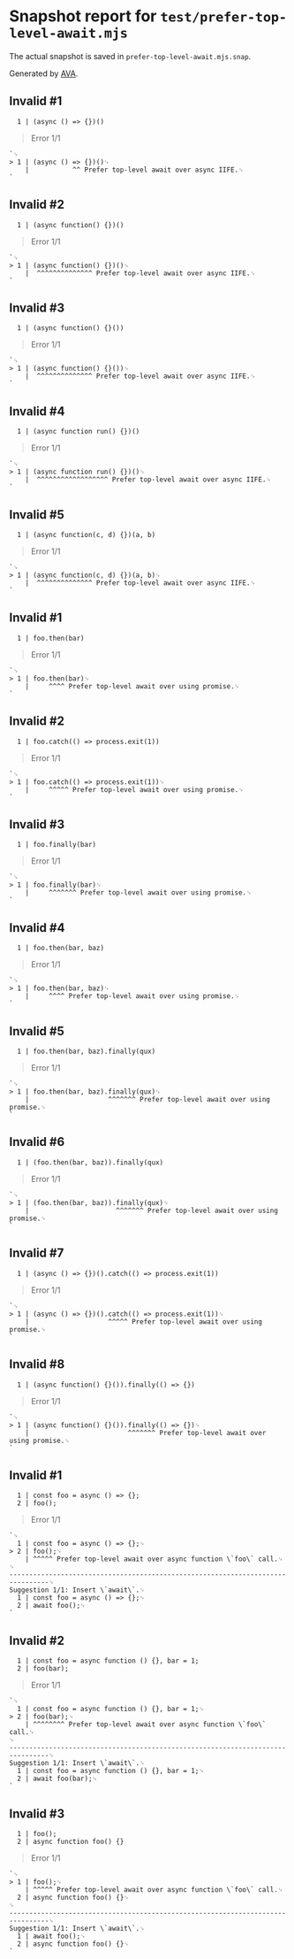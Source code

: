 # Snapshot report for `test/prefer-top-level-await.mjs`

The actual snapshot is saved in `prefer-top-level-await.mjs.snap`.

Generated by [AVA](https://avajs.dev).

## Invalid #1
      1 | (async () => {})()

> Error 1/1

    `␊
    > 1 | (async () => {})()␊
        |           ^^ Prefer top-level await over async IIFE.␊
    `

## Invalid #2
      1 | (async function() {})()

> Error 1/1

    `␊
    > 1 | (async function() {})()␊
        |  ^^^^^^^^^^^^^^ Prefer top-level await over async IIFE.␊
    `

## Invalid #3
      1 | (async function() {}())

> Error 1/1

    `␊
    > 1 | (async function() {}())␊
        |  ^^^^^^^^^^^^^^ Prefer top-level await over async IIFE.␊
    `

## Invalid #4
      1 | (async function run() {})()

> Error 1/1

    `␊
    > 1 | (async function run() {})()␊
        |  ^^^^^^^^^^^^^^^^^^ Prefer top-level await over async IIFE.␊
    `

## Invalid #5
      1 | (async function(c, d) {})(a, b)

> Error 1/1

    `␊
    > 1 | (async function(c, d) {})(a, b)␊
        |  ^^^^^^^^^^^^^^ Prefer top-level await over async IIFE.␊
    `

## Invalid #1
      1 | foo.then(bar)

> Error 1/1

    `␊
    > 1 | foo.then(bar)␊
        |     ^^^^ Prefer top-level await over using promise.␊
    `

## Invalid #2
      1 | foo.catch(() => process.exit(1))

> Error 1/1

    `␊
    > 1 | foo.catch(() => process.exit(1))␊
        |     ^^^^^ Prefer top-level await over using promise.␊
    `

## Invalid #3
      1 | foo.finally(bar)

> Error 1/1

    `␊
    > 1 | foo.finally(bar)␊
        |     ^^^^^^^ Prefer top-level await over using promise.␊
    `

## Invalid #4
      1 | foo.then(bar, baz)

> Error 1/1

    `␊
    > 1 | foo.then(bar, baz)␊
        |     ^^^^ Prefer top-level await over using promise.␊
    `

## Invalid #5
      1 | foo.then(bar, baz).finally(qux)

> Error 1/1

    `␊
    > 1 | foo.then(bar, baz).finally(qux)␊
        |                    ^^^^^^^ Prefer top-level await over using promise.␊
    `

## Invalid #6
      1 | (foo.then(bar, baz)).finally(qux)

> Error 1/1

    `␊
    > 1 | (foo.then(bar, baz)).finally(qux)␊
        |                      ^^^^^^^ Prefer top-level await over using promise.␊
    `

## Invalid #7
      1 | (async () => {})().catch(() => process.exit(1))

> Error 1/1

    `␊
    > 1 | (async () => {})().catch(() => process.exit(1))␊
        |                    ^^^^^ Prefer top-level await over using promise.␊
    `

## Invalid #8
      1 | (async function() {}()).finally(() => {})

> Error 1/1

    `␊
    > 1 | (async function() {}()).finally(() => {})␊
        |                         ^^^^^^^ Prefer top-level await over using promise.␊
    `

## Invalid #1
      1 | const foo = async () => {};
      2 | foo();

> Error 1/1

    `␊
      1 | const foo = async () => {};␊
    > 2 | foo();␊
        | ^^^^^ Prefer top-level await over async function \`foo\` call.␊
    ␊
    --------------------------------------------------------------------------------␊
    Suggestion 1/1: Insert \`await\`.␊
      1 | const foo = async () => {};␊
      2 | await foo();␊
    `

## Invalid #2
      1 | const foo = async function () {}, bar = 1;
      2 | foo(bar);

> Error 1/1

    `␊
      1 | const foo = async function () {}, bar = 1;␊
    > 2 | foo(bar);␊
        | ^^^^^^^^ Prefer top-level await over async function \`foo\` call.␊
    ␊
    --------------------------------------------------------------------------------␊
    Suggestion 1/1: Insert \`await\`.␊
      1 | const foo = async function () {}, bar = 1;␊
      2 | await foo(bar);␊
    `

## Invalid #3
      1 | foo();
      2 | async function foo() {}

> Error 1/1

    `␊
    > 1 | foo();␊
        | ^^^^^ Prefer top-level await over async function \`foo\` call.␊
      2 | async function foo() {}␊
    ␊
    --------------------------------------------------------------------------------␊
    Suggestion 1/1: Insert \`await\`.␊
      1 | await foo();␊
      2 | async function foo() {}␊
    `
